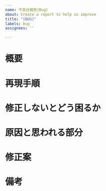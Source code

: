 ```yaml
---
name: 不具合報告[Bug]
about: Create a report to help us improve
title: "[BUG]"
labels: bug
assignees: ''

---
```


# 概要

# 再現手順

# 修正しないとどう困るか

# 原因と思われる部分

# 修正案

# 備考
